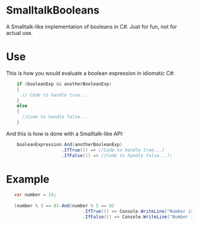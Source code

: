 # SmalltalkBooleans
A Smalltalk-like implementation of booleans in C#. Just for fun, not for actual use.

# Use

This is how you would evaluate a boolean expression in idiomatic C#:

```cs
    if (booleanExp && anotherBooleanExp)
    {
      // Code to handle true...
    }
    else
    {
      //Code to handle false...
    }
```


And this is how is done with a Smalltalk-like API:
    
```cs
    booleanExpression.And(anotherBooleanExp)
                     .IfTrue(() => //Code to handle true...)
                     .IfFalse(() => //Code to handle false...);
```

# Example

```cs
   var number = 15;
   
   (number % 3 == 0).And(number % 5 == 0)
                             .IfTrue(() => Console.WriteLine("Number is divisible by 15"))
                             .IfFalse(() => Console.WriteLine("Number is not divisible by 15"));
```
